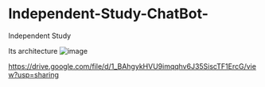 # Independent-Study-ChatBot-
Independent Study

Its architecture 
![image](https://user-images.githubusercontent.com/30942700/117527310-8fdacd00-affd-11eb-9762-7a1464723716.png)

https://drive.google.com/file/d/1_BAhgykHVU9imqqhv6J35SiscTF1ErcG/view?usp=sharing 
